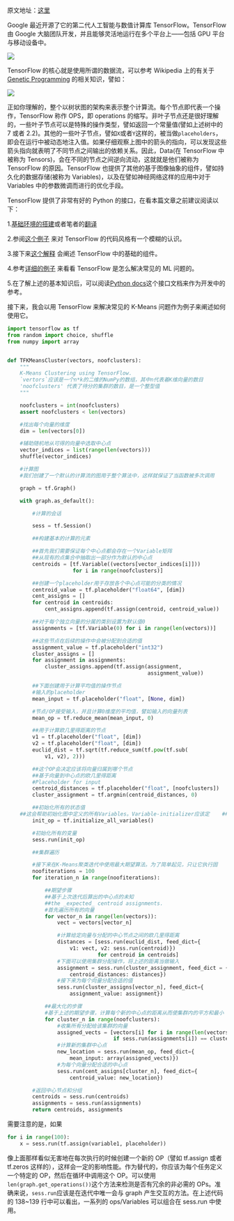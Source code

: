 原文地址：[这里](https://codesachin.wordpress.com/2015/11/14/k-means-clustering-with-tensorflow/)

Google 最近开源了它的第二代人工智能与数值计算库 TensorFlow。TensorFlow 由 Google 大脑团队开发，并且能够灵活地运行在多个平台上——包括 GPU 平台与移动设备中。

![](https://codesachin.files.wordpress.com/2015/11/687474703a2f2f7777772e616e64726f696463656e7472616c2e636f6d2f73697465732f616e64726f696463656e7472616c2e636f6d2f66696c65732f7374796c65732f6c617267652f7075626c69632f61727469636c655f696d6167.png?w=300&h=490)

TensorFlow 的核心就是使用所谓的数据流，可以参考 Wikipedia 上的有关于[Genetic Programming](https://en.wikipedia.org/wiki/Genetic_programming) 的相关知识，譬如：

![](https://codesachin.files.wordpress.com/2015/11/genetic_program_tree.png?w=562&h=600)

正如你理解的，整个以树状图的架构来表示整个计算流。每个节点即代表一个操作，TensorFlow 称作 OPS，即 operations 的缩写。非叶子节点还是很好理解的，一些叶子节点可以是特殊的操作类型，譬如返回一个常量值(譬如上述树中的 7 或者 2.2)。其他的一些叶子节点，譬如`X`或者`Y`这样的，被当做`placeholders`，即会在运行中被动态地注入值。如果仔细观察上图中的箭头的指向，可以发现这些箭头指向就表明了不同节点之间输出的依赖关系。因此，Data(在 TensorFlow 中被称为 Tensors)，会在不同的节点之间逆向流动，这就就是他们被称为 TensorFlow 的原因。TensorFlow 也提供了其他的基于图像抽象的组件，譬如持久化的数据存储(被称为 Variables)，以及在譬如神经网络这样的应用中对于 Variables 中的参数微调而进行的优化手段。

TensorFlow 提供了非常有好的 Python 的接口，在看本篇文章之前建议阅读以下：

1.[基础环境的搭建](http://tensorflow.org/get_started/os_setup.md)或者笔者的[翻译](http://segmentfault.com/a/1190000003984727)

2.参阅[这个例子](http://tensorflow.org/get_started) 来对 TensorFlow 的代码风格有一个模糊的认识。

3.接下来[这个解释](http://tensorflow.org/get_started/basic_usage.md) 会阐述 TensorFlow 中的基础的组件。

4.参考[详细的例子](http://tensorflow.org/tutorials/mnist/beginners/index.md) 来看看 TensorFlow 是怎么解决常见的 ML 问题的。

5.在了解上述的基本知识后，可以阅读[Python docs](http://tensorflow.org/api_docs/python/index.md)这个接口文档来作为开发中的参考。

接下来，我会以用 TensorFlow 来解决常见的 K-Means 问题作为例子来阐述如何使用它。

```python
import tensorflow as tf
from random import choice, shuffle
from numpy import array


def TFKMeansCluster(vectors, noofclusters):
    """
    K-Means Clustering using TensorFlow.
    `vertors`应该是一个n*k的二维的NumPy的数组，其中n代表着K维向量的数目
    'noofclusters' 代表了待分的集群的数目，是一个整型值
    """

    noofclusters = int(noofclusters)
    assert noofclusters < len(vectors)

    #找出每个向量的维度
    dim = len(vectors[0])

    #辅助随机地从可得的向量中选取中心点
    vector_indices = list(range(len(vectors)))
    shuffle(vector_indices)

    #计算图
    #我们创建了一个默认的计算流的图用于整个算法中，这样就保证了当函数被多次调用	  #时，默认的图并不会被从上一次调用时留下的未使用的OPS或者Variables挤满

    graph = tf.Graph()

    with graph.as_default():

        #计算的会话

        sess = tf.Session()

        ##构建基本的计算的元素

        ##首先我们需要保证每个中心点都会存在一个Variable矩阵
        ##从现有的点集合中抽取出一部分作为默认的中心点
        centroids = [tf.Variable((vectors[vector_indices[i]]))
                     for i in range(noofclusters)]

        ##创建一个placeholder用于存放各个中心点可能的分类的情况
        centroid_value = tf.placeholder("float64", [dim])
        cent_assigns = []
        for centroid in centroids:
            cent_assigns.append(tf.assign(centroid, centroid_value))

        ##对于每个独立向量的分属的类别设置为默认值0
        assignments = [tf.Variable(0) for i in range(len(vectors))]

        ##这些节点在后续的操作中会被分配到合适的值
        assignment_value = tf.placeholder("int32")
        cluster_assigns = []
        for assignment in assignments:
            cluster_assigns.append(tf.assign(assignment,
                                             assignment_value))

        ##下面创建用于计算平均值的操作节点
        #输入的placeholder
        mean_input = tf.placeholder("float", [None, dim])

        #节点/OP接受输入，并且计算0维度的平均值，譬如输入的向量列表
        mean_op = tf.reduce_mean(mean_input, 0)

        ##用于计算欧几里得距离的节点
        v1 = tf.placeholder("float", [dim])
        v2 = tf.placeholder("float", [dim])
        euclid_dist = tf.sqrt(tf.reduce_sum(tf.pow(tf.sub(
            v1, v2), 2)))

        ##这个OP会决定应该将向量归属到哪个节点
        ##基于向量到中心点的欧几里得距离
        #Placeholder for input
        centroid_distances = tf.placeholder("float", [noofclusters])
        cluster_assignment = tf.argmin(centroid_distances, 0)

        ##初始化所有的状态值
 	##这会帮助初始化图中定义的所有Variables。Variable-initializer应该定	 ##义在所有的Variables被构造之后，这样所有的Variables才会被纳入初始化
        init_op = tf.initialize_all_variables()

        #初始化所有的变量
        sess.run(init_op)

        ##集群遍历

        #接下来在K-Means聚类迭代中使用最大期望算法。为了简单起见，只让它执行固    #定的次数，而不设置一个终止条件
        noofiterations = 100
        for iteration_n in range(noofiterations):

            ##期望步骤
            ##基于上次迭代后算出的中心点的未知
            ##the _expected_ centroid assignments.
            #首先遍历所有的向量
            for vector_n in range(len(vectors)):
                vect = vectors[vector_n]

                #计算给定向量与分配的中心节点之间的欧几里得距离
                distances = [sess.run(euclid_dist, feed_dict={
                    v1: vect, v2: sess.run(centroid)})
                             for centroid in centroids]
                #下面可以使用集群分配操作，将上述的距离当做输入
                assignment = sess.run(cluster_assignment, feed_dict = {
                    centroid_distances: distances})
                #接下来为每个向量分配合适的值
                sess.run(cluster_assigns[vector_n], feed_dict={
                    assignment_value: assignment})

            ##最大化的步骤
            #基于上述的期望步骤，计算每个新的中心点的距离从而使集群内的平方和最小
            for cluster_n in range(noofclusters):
                #收集所有分配给该集群的向量
                assigned_vects = [vectors[i] for i in range(len(vectors))
                                  if sess.run(assignments[i]) == cluster_n]
                #计算新的集群中心点
                new_location = sess.run(mean_op, feed_dict={
                    mean_input: array(assigned_vects)})
                #为每个向量分配合适的中心点
                sess.run(cent_assigns[cluster_n], feed_dict={
                    centroid_value: new_location})

        #返回中心节点和分组
        centroids = sess.run(centroids)
        assignments = sess.run(assignments)
        return centroids, assignments
```

需要注意的是，如果

```python
for i in range(100):
    x = sess.run(tf.assign(variable1, placeholder))
```

像上面那样看似无害地在每次执行的时候创建一个新的 OP（譬如 tf.assign 或者 tf.zeros 这样的），这样会一定的影响性能。作为替代的，你应该为每个任务定义一个特定的 OP，然后在循环中调用这个 OP。可以使用`len(graph.get_operations())`这个方法来检测是否有冗余的非必需的 OPs。准确来说，`sess.run`应该是在迭代中唯一会与 graph 产生交互的方法。在上述代码的 138~139 行中可以看出，一系列的 ops/Variables 可以组合在 sess.run 中使用。
